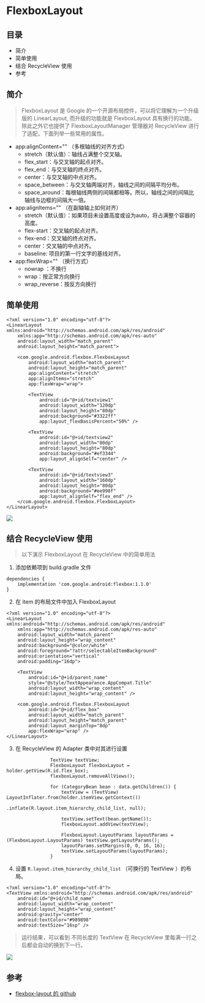 # FlexboxLayout

## 目录
- 简介
- 简单使用
- 结合 RecycleView  使用
- 参考

## 简介
> FlexboxLayout 是 Google 的一个开源布局控件，可以将它理解为一个升级版的 LinearLayout, 而升级的功能就是 FlexboxLayout 具有换行的功能。除此之外它也提供了 FlexboxLayoutManager 管理器对 RecycleView 进行了适配，下面列举一些常用的属性。

- app:alignContent="" （多根轴线的对齐方式）
  - stretch（默认值）：轴线占满整个交叉轴。
  - flex_start：与交叉轴的起点对齐。
  - flex_end：与交叉轴的终点对齐。
  - center：与交叉轴的中点对齐。
  - space_between：与交叉轴两端对齐，轴线之间的间隔平均分布。
  - space_around：每根轴线两侧的间隔都相等。所以，轴线之间的间隔比轴线与边框的间隔大一倍。
- app:alignItems="" （在副轴轴上如何对齐）
  - stretch（默认值）：如果项目未设置高度或设为auto，将占满整个容器的高度。
  - flex-start：交叉轴的起点对齐。
  - flex-end：交叉轴的终点对齐。
  - center：交叉轴的中点对齐。
  - baseline: 项目的第一行文字的基线对齐。
- app:flexWrap="" （换行方式）
  - nowrap ：不换行
  - wrap：按正常方向换行
  - wrap_reverse：按反方向换行

## 简单使用
```
<?xml version="1.0" encoding="utf-8"?>
<LinearLayout xmlns:android="http://schemas.android.com/apk/res/android"
    xmlns:app="http://schemas.android.com/apk/res-auto"
    android:layout_width="match_parent"
    android:layout_height="match_parent">

    <com.google.android.flexbox.FlexboxLayout
        android:layout_width="match_parent"
        android:layout_height="match_parent"
        app:alignContent="stretch"
        app:alignItems="stretch"
        app:flexWrap="wrap">

        <TextView
            android:id="@+id/textview1"
            android:layout_width="120dp"
            android:layout_height="80dp"
            android:background="#3322ff"
            app:layout_flexBasisPercent="50%" />

        <TextView
            android:id="@+id/textview2"
            android:layout_width="80dp"
            android:layout_height="80dp"
            android:background="#ef3344"
            app:layout_alignSelf="center" />

        <TextView
            android:id="@+id/textview3"
            android:layout_width="160dp"
            android:layout_height="80dp"
            android:background="#ee998f"
            app:layout_alignSelf="flex_end" />
    </com.google.android.flexbox.FlexboxLayout>
</LinearLayout>
```

![](https://upload-images.jianshu.io/upload_images/3304008-ea715f9806b4e450.png?imageMogr2/auto-orient/strip%7CimageView2/2/w/1240)

## 结合 RecycleView  使用

> 以下演示 FlexboxLayout 在 RecycleView 中的简单用法

1. 添加依赖项到 build.gradle 文件
```
dependencies {
    implementation 'com.google.android:flexbox:1.1.0'
}
```

2. 在 item 的布局文件中加入 FlexboxLayout
```
<?xml version="1.0" encoding="utf-8"?>
<LinearLayout xmlns:android="http://schemas.android.com/apk/res/android"
    xmlns:app="http://schemas.android.com/apk/res-auto"
    android:layout_width="match_parent"
    android:layout_height="wrap_content"
    android:background="@color/white"
    android:foreground="?attr/selectableItemBackground"
    android:orientation="vertical"
    android:padding="16dp">

    <TextView
        android:id="@+id/parent_name"
        style="@style/TextAppearance.AppCompat.Title"
        android:layout_width="wrap_content"
        android:layout_height="wrap_content" />

    <com.google.android.flexbox.FlexboxLayout
        android:id="@+id/flex_box"
        android:layout_width="match_parent"
        android:layout_height="match_parent"
        android:layout_marginTop="8dp"
        app:flexWrap="wrap" />
</LinearLayout>
```

3. 在 RecycleView 的 Adapter 类中对其进行设置
```
                TextView textView;
                FlexboxLayout flexboxLayout = holder.getView(R.id.flex_box);
                flexboxLayout.removeAllViews();

                for (CategoryBean bean : data.getChildren()) {
                    textView = (TextView) LayoutInflater.from(holder.itemView.getContext())
                            .inflate(R.layout.item_hierarchy_child_list, null);

                    textView.setText(bean.getName());
                    flexboxLayout.addView(textView);

                    FlexboxLayout.LayoutParams layoutParams = (FlexboxLayout.LayoutParams) textView.getLayoutParams();
                    layoutParams.setMargins(0, 0, 16, 16);
                    textView.setLayoutParams(layoutParams);
                }
```

4. 设置 `R.layout.item_hierarchy_child_list` （可换行的 TextView ）的布局。
```
<?xml version="1.0" encoding="utf-8"?>
<TextView xmlns:android="http://schemas.android.com/apk/res/android"
    android:id="@+id/child_name"
    android:layout_width="wrap_content"
    android:layout_height="wrap_content"
    android:gravity="center"
    android:textColor="#989898"
    android:textSize="16sp" />
```

> 运行结果，可以看到 不同长度的 TextView 在 RecycleView 里每满一行之后都会自动的换到下一行。

![](https://upload-images.jianshu.io/upload_images/3304008-bb26f2b8ef03baaf.png?imageMogr2/auto-orient/strip%7CimageView2/2/w/1240)


## 参考
- [flexbox-layout 的 github](https://github.com/google/flexbox-layout)